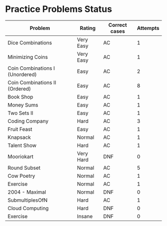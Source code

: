 # Practice Problems Status
Problem|Rating|Correct cases|Attempts
-|-|-|-
Dice Combinations|Very Easy|AC|1
Minimizing Coins|Very Easy|AC|1
Coin Combinations I (Unordered)|Easy|AC|2
Coin Combinations II (Ordered)|Easy|AC|8
Book Shop|Easy|AC|1
Money Sums|Easy|AC|1
Two Sets II|Easy|AC|1
Coding Company|Hard|AC|3
Fruit Feast|Easy|AC|1
Knapsack|Normal|AC|1
Talent Show|Hard|AC|1
Mooriokart|Very Hard|DNF|0
Round Subset|Normal|AC|5
Cow Poetry|Normal|AC|1
Exercise|Normal|AC|1
2004 - Maximal|Normal|DNF|0
SubmultiplesOfN|Hard|AC|1
Cloud Computing|Hard|DNF|0
Exercise|Insane|DNF|0